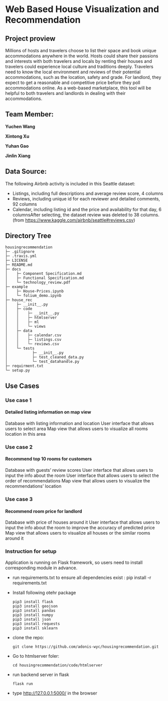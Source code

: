 # Web Based House Visualization and Recommendation

## Project proview

Millions of hosts and travelers choose to list their space and book unique accommodations anywhere in the world. Hosts could share their passions and interests with both travelers and locals by renting their houses and travelers could experience local culture and traditions deeply. Travelers need to know the local environment and reviews of their potential accommodations, such as the location, safety and grade. For landlord, they expect to get a reasonable and competitive price before they poll accommodations online. As a web-based marketplace, this tool will be helpful to both travelers and landlords in dealing with their accommodations.

## Team Member:

**Yuchen Wang**

**Xintong Xu**

**Yuhan Gao**

**Jinlin Xiang**

## Data Source:

The following Airbnb activity is included in this Seattle dataset:

- Listings, including full descriptions and average review score, 4 columns
- Reviews, including unique id for each reviewer and detailed comments, 92 columns
- Calendar, including listing id and the price and availability for that day, 6 columnsAfter selecting, the dataset review was deleted to 38 columns. (from https://www.kaggle.com/airbnb/seattle#reviews.csv)

## Directory Tree 

```
housingrecommendation
├─ .gitignore
├─ .travis.yml
├─ LICENSE
├─ README.md
├─ docs
│    ├─ Component Specification.md
│    ├─ Functional Specification.md
│    └─ technology_review.pdf
├─ example
│    ├─ House-Prices.ipynb
│    └─ folium_demo.ipynb
├─ house_rec
│    ├─ __init__.py
│    ├─ code
│    │    ├─ __init__.py
│    │    ├─ htmlserver
│    │    ├─ ml
│    │    └─ views
│    ├─ data
│    │    ├─ calendar.csv
│    │    ├─ listings.csv
│    │    └─ reviews.csv
│    └─ tests
│           ├─ __init__.py
│           ├─ test_cleaned_data.py
│           └─ test_datahandle.py
├─ requirment.txt
└─ setup.py
```

## Use Cases

### Use case 1

#### Detailed listing information on map view

 Database with listing information and location
User interface that allows users to select area
Map view that allows users to visualize all rooms location in this area

### Use case 2

#### Recommend top 10 rooms for customers

Database with guests’ review scores
User interface that allows users to input the info about the room
User interface that allows users to select the order of recommendations
Map view that allows users to visualize the recommendations’ location

### Use case 3

#### Recommend room price for landlord

Database with price of houses around it
User interface that allows users to input the info about the room to
improve the accuracy of predicted price
Map view that allows users to visualize all houses or the similar rooms
around it


### Instruction for setup

Application is running on Flask framework, so users need to install corresponding module in advance.

- run requirements.txt to ensure all dependencies exist : pip install -r requirements.txt

* Install following otehr package

  ```shell
  pip3 install flask
  pip3 install geojson
  pip3 install pandas
  pip3 install numpy
  pip3 install json
  pip3 install requests
  pip3 install sklearn
  ```

* clone the repo: 

  ```shell
  git clone https://github.com/adonis-wyc/housingrecommendation.git
  ```

* Go to htmlserver foler:

  ```shell
  cd housingrecommendation/code/htmlserver
  ```

* run backend server in flask

  ```shell
  flask run
  ```

* type http://127.0.0.1:5000/ in the browser